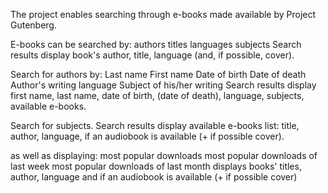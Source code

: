 The project enables searching through e-books made available by Project Gutenberg.

E-books can be  searched by:
authors
titles
languages
subjects
Search results display book's author, title, language (and, if possible, cover).

Search for authors by:
Last name
First name
Date of birth
Date of death
Author's writing language
Subject of his/her writing
Search results display first name, last name, date of birth, (date of death), language, subjects, available e-books.


Search for subjects.
Search results display available e-books list: title, author, language, if an audiobook is available (+ if possible cover).

as well as displaying:
most popular downloads
most popular downloads of last week
most popular downloads of last month
displays books' titles, author, language and if an audiobook is available (+ if possible cover)






